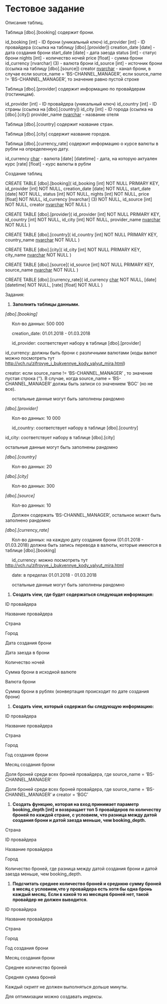 # Тестовое задание

Описание таблиц.

Таблица [dbo].[booking] содержит брони.

id\_booking [int]  - ID брони (уникальный ключ)
id\_provider [int] - ID провайдера (ссылка на таблицу [dbo].[provider])
creation\_date [date] - дата создания брони
start\_date [date] - дата заезда
status [int] - статус брони
nights [int] - количество ночей
price [float] - сумма брони
id\_currency [nvarchar] (3) - валюта брони 
id\_source [int] - источник брони (ссылка на таблицу [dbo].[source])
creator [nvarchar](3) - канал брони, в случае если source\_name = ‘BS-CHANNEL\_MANAGER’, если source\_name != ‘BS-CHANNEL\_MANAGER’, то значение равно пустой строке

Таблица [dbo].[provider] содержит информацию по провайдерам (гостиницам).

id\_provider [int] - ID провайдера (уникальный ключ)
id\_country  [int] - ID страны (ссылка на [dbo].[country])
id\_city  [int] - ID города (ссылка на [dbo].[city])
provider\_name  [nvarchar](100) - название отеля

Таблица [dbo].[country]  содержит название стран.

Таблица [dbo].[city]  содержит название городов.

Таблица [dbo].[currency\_rate] содержит информацию о курсе валюты в рубли на определенную дату.

id\_currency [char](3) - валюта
[date] [datetime] - дата, на которую актуален курс
[rate] [float] - курс валюты в рубли



Создание таблиц

CREATE TABLE [dbo].[booking](
id\_booking [int] NOT NULL PRIMARY KEY,
id\_provider [int] NOT NULL,
creation\_date [date] NOT NULL,
start\_date [date] NOT NULL,
status [int] NOT NULL,
nights [int] NOT NULL,
price [float] NOT NULL,
id\_currency [nvarchar] (3) NOT NULL,
id\_source [int] NOT NULL,
creator [nvarchar](3) NOT NULL
)

CREATE TABLE [dbo].[provider](
id\_provider [int] NOT NULL PRIMARY KEY,
id\_country  [int] NOT NULL,
id\_city  [int] NOT NULL,
provider\_name  [nvarchar](100) NOT NULL
)

CREATE TABLE [dbo].[country](
id\_country [int] NOT NULL PRIMARY KEY,
country\_name  [nvarchar](100) NOT NULL
)

CREATE TABLE [dbo].[city](
id\_city [int] NOT NULL PRIMARY KEY,
city\_name  [nvarchar](100) NOT NULL
)

CREATE TABLE [dbo].[source](
id\_source [int] NOT NULL PRIMARY KEY,
source\_name  [nvarchar](100) NOT NULL
)

CREATE TABLE [dbo].[currency\_rate](
id\_currency [char](3) NOT NULL,
[date] [datetime] NOT NULL,
[rate] [float] NOT NULL
)






Задания:

1) **Заполнить таблицы данными.**

*[dbo].[booking]* 

`	`Кол-во данных: 500 000

`	`creation\_date: 01.01.2018 - 01.03.2018

`	`id\_provider: соответствует набору в таблице [dbo].[provider]

id\_currency: должны быть брони с различными валютами (коды валют можно посмотреть тут <http://vch.ru/zifrovye_i_bukvennye_kody_valyut_mira.html>)

creator:  если source\_name != ‘BS-CHANNEL\_MANAGER’ , то значение пустая строка (‘’). В случае, когда source\_name = ‘BS-CHANNEL\_MANAGER’ должы быть записи со значением ‘BGC’ (но не все).

`	`остальные данные могут быть заполнены рандомно

*[dbo].[provider]*

`	`Кол-во данных: 10 000

`	`id\_country: соответствует набору в таблице [dbo].[country]

id\_city: соответствует набору в таблице [dbo].[city]

остальные данные могут быть заполнены рандомно

*[dbo].[country]*

`	`Кол-во данных: 20

*[dbo].[city]*

`	`Кол-во данных: 300

*[dbo].[source]*

`	`Кол-во данных: 10

`	`Должен содержать ‘BS-CHANNEL\_MANAGER’, остальное может быть заполнено рандомно

*[dbo].[currency\_rate]*

`	`Кол-во данных: на каждую дату создания брони (01.01.2018 - 01.03.2018) должна быть запись перевода в валюты, которые имеются в таблице [dbo].[booking]

`	`id\_currency: можно посмотреть тут <http://vch.ru/zifrovye_i_bukvennye_kody_valyut_mira.html>

`	`date: в пределах 01.01.2018 - 01.03.2018

`	`остальные данные могут быть заполнены рандомно

1) **Создать view, где будет содержаться следующая информация:**

ID провайдера

Название провайдера

Страна

Город

Дата создания брони

Дата заезда в брони

Количество ночей

Сумма брони в исходной валюте

Валюта брони

Сумма брони в рублях (конвертация происходит по дате создания брони)

1) **Создать view, который содержал бы следующую информацию:**

ID провайдера

Название провайдера

Страна

Город

Год создания брони

Месяц создания брони

Доля броней среди всех броней провайдера, где source\_name =  ‘BS-CHANNEL\_MANAGER’

Доля броней среди всех броней провайдера, где source\_name =  ‘BS-CHANNEL\_MANAGER’ и creator = ‘BGC’ 

1) **Создать функцию, которая на вход принимает параметр booking\_depth [int] и возвращает топ 5 провайдеров по количеству броней по каждой стране, с условием, что разница между датой создания брони и датой заезда меньше, чем booking\_depth.**

Страна

ID провайдера

Название провайдера

Город

Количество броней, где разница между датой создания брони и датой заезда меньше, чем booking\_depth.

1) **Подсчитать среднее количество броней и среднюю сумму броней в месяц с условием,что у провайдера есть хотя бы одна бронь каждый месяц. Если в какой то из месяцев броней нет, такой провайдер не должен выводится.**

ID провайдера

Название провайдера

Страна

Город

Год создания брони

Месяц создания брони

Среднее количество броней

Средняя сумма броней

Каждый скрипт не должен выполняться дольше минуты. 

Для оптимизации можно создавать индексы.
